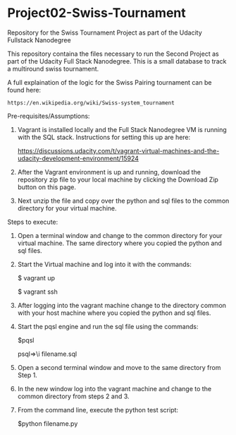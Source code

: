 # Project02-Swiss-Tournament
Repository for the Swiss Tournament Project as part of the Udacity Fullstack Nanodegree

This repository containa the files necessary to run the Second Project as part of the Udacity Full Stack Nanodegree. This is a small database to track a multiround swiss tournament.

A full explaination of the logic for the Swiss Pairing tournament can be found here:

	https://en.wikipedia.org/wiki/Swiss-system_tournament

Pre-requisites/Assumptions:

1) Vagrant is installed locally and the Full Stack Nanodegree VM is running with the SQL stack. Instructions for setting this up are here:

	https://discussions.udacity.com/t/vagrant-virtual-machines-and-the-udacity-development-environment/15924

2) After the Vagrant environment is up and running, download the repository zip file to your local machine by clicking the Download Zip button on this page.


3) Next unzip the file and copy over the python and sql files to the common directory for your virtual machine.


Steps to execute:

1) Open a terminal window and change to the common directory for your virtual machine. The same directory where you copied the python and sql files.

2) Start the Virtual machine and log into it with the commands:

	$ vagrant up
	
	$ vagrant ssh

3) After logging into the vagrant machine change to the directory common with your host machine where you copied the python and sql files.

4) Start the pqsl engine and run the sql file using the commands:

    $pqsl

    psql=>\i filename.sql

5) Open a second terminal window and move to the same directory from Step 1.

6) In the new window log into the vagrant machine and change to the common directory from steps 2 and 3.

7) From the command line, execute the python test script:

    $python filename.py

